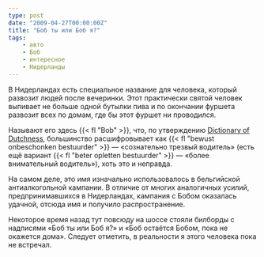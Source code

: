 ```yaml
---
type: post
date: "2009-04-27T00:00:00Z"
title: "Боб ты или Боб я?"
tags:
    - авто
    - Боб
    - интересное
    - Нидерланды
---
```


В Нидерландах есть специальное название для человека, который развозит людей после вечеринки. Этот практически святой человек выпивает не больше одной бутылки пива и по окончании фуршета развозит всех по домам, где бы этот фуршет ни проводился.

<!--more-->

Называют его здесь {{< fl "Bob" >}}, что, по утверждению [Dictionary of Dutchness](http://www.dutchnews.nl/dictionary/), большинство расшифровывает как {{< fl "bewust onbeschonken bestuurder" >}} — «сознательно трезвый водитель» (есть ещё вариант {{< fl "beter opletten bestuurder" >}} — «более внимательный водитель»), хоть это и неправда.

На самом деле, это имя изначально использовалось в бельгийской антиалкогольной кампании. В отличие от многих аналогичных усилий, предпринимавшихся в Нидерландах, кампания с Бобом оказалась удачной, отсюда имя и получило распространение.

Некоторое время назад тут повсюду на шоссе стояли билборды с надписями «Боб ты или Боб я?» и «Боб остаётся Бобом, пока не окажется дома». Следует отметить, в реальности я этого человека пока не встречал.
